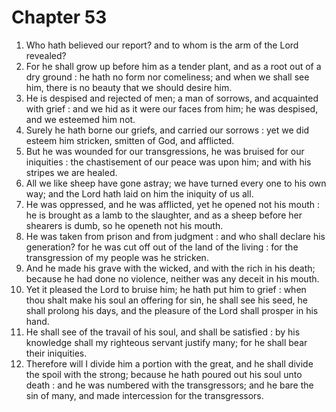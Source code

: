# Chapter 53

1. Who hath believed our report? and to whom is the arm of the Lord revealed?
2. For he shall grow up before him as a tender plant, and as a root out of a dry ground : he hath no form nor comeliness; and when we shall see him, there is no beauty that we should desire him.
3. He is despised and rejected of men; a man of sorrows, and acquainted with grief : and we hid as it were our faces from him; he was despised, and we esteemed him not.
4. Surely he hath borne our griefs, and carried our sorrows : yet we did esteem him stricken, smitten of God, and afflicted.
5. But he was wounded for our transgressions, he was bruised for our iniquities : the chastisement of our peace was upon him; and with his stripes we are healed.
6. All we like sheep have gone astray; we have turned every one to his own way; and the Lord hath laid on him the iniquity of us all.
7. He was oppressed, and he was afflicted, yet he opened not his mouth : he is brought as a lamb to the slaughter, and as a sheep before her shearers is dumb, so he openeth not his mouth.
8. He was taken from prison and from judgment : and who shall declare his generation? for he was cut off out of the land of the living : for the transgression of my people was he stricken.
9. And he made his grave with the wicked, and with the rich in his death; because he had done no violence, neither was any deceit in his mouth.
10. Yet it pleased the Lord to bruise him; he hath put him to grief : when thou shalt make his soul an offering for sin, he shall see his seed, he shall prolong his days, and the pleasure of the Lord shall prosper in his hand.
11. He shall see of the travail of his soul, and shall be satisfied : by his knowledge shall my righteous servant justify many; for he shall bear their iniquities.
12. Therefore will I divide him a portion with the great, and he shall divide the spoil with the strong; because he hath poured out his soul unto death : and he was numbered with the transgressors; and he bare the sin of many, and made intercession for the transgressors.

